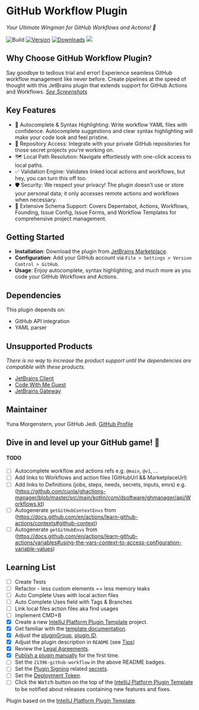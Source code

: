 # GitHub Workflow Plugin

*Your Ultimate Wingman for GitHub Workflows and Actions! 🚀*

![Build](https://github.com/YunaBraska/github-workflow-plugin/workflows/Build/badge.svg)
[![Version](https://img.shields.io/jetbrains/plugin/v/21396-github-workflow.svg)](https://plugins.jetbrains.com/plugin/21396-github-workflow)
[![Downloads](https://img.shields.io/jetbrains/plugin/d/21396-github-workflow.svg)](https://plugins.jetbrains.com/plugin/21396-github-workflow)
[![](https://img.shields.io/static/v1?label=Sponsor&message=%E2%9D%A4&logo=GitHub&color=%23fe8e86)](https://github.com/sponsors/YunaBraska)

## Why Choose GitHub Workflow Plugin?

<!-- Plugin description -->
Say goodbye to tedious trial and error! Experience seamless GitHub workflow management like never before. Create
pipelines at the speed of thought with this JetBrains plugin that extends support for GitHub Actions and Workflows.
_[See Screenshots](https://plugins.jetbrains.com/plugin/21396-github-workflow)_

## Key Features

* 🌈 Autocomplete & Syntax Highlighting: Write workflow YAML files with confidence. Autocomplete suggestions and clear
  syntax highlighting will make your code look and feel pristine.
* 🚀 Repository Access: Integrate with your private GitHub repositories for those secret projects you're working on.
* 🗺️ Local Path Resolution: Navigate effortlessly with one-click access to local paths.
* ✅ Validation Engine: Validates linked local actions and workflows, but hey, you can turn this off too.
* 🛡️ Security: We respect your privacy! The plugin doesn't use or store your personal data; it only accesses remote
  actions and workflows when necessary.
* 🧩 Extensive Schema Support: Covers Depentabot, Actions, Workflows, Founding, Issue Config, Issue Forms, and Workflow
  Templates for comprehensive project management.

## Getting Started

* **Installation**: Download the plugin
  from [JetBrains Marketplace](https://plugins.jetbrains.com/plugin/21396-github-workflow).
* **Configuration**: Add your GitHub account via `File > Settings > Version Control > GitHub`.
* **Usage**: Enjoy autocomplete, syntax highlighting, and much more as you code your GitHub Workflows and Actions.

## Dependencies

This plugin depends on:

* GitHub API integration
* YAML parser

## Unsupported Products

*There is no way to increase the product support until the dependencies are compatible with these products.*

* [JetBrains Client](https://www.jetbrains.com/help/idea/code-with-me-guest-ui-overview.html)
* [Code With Me Guest](https://www.jetbrains.com/help/idea/code-with-me.html)
* [JetBrains Gateway](https://www.jetbrains.com/de-de/remote-development/gateway/)

## Maintainer

Yuna Morgenstern, your GitHub Jedi.
[GitHub Profile](https://github.com/YunaBraska/github-workflow-plugin)

## Dive in and level up your GitHub game! 🌟

<!-- Plugin description end -->

#### TODO

- [ ] Autocomplete workflow and actions refs e.g. `@main`, `@v1`, ...
- [ ] Add links to Workflows and action files (GitHubUrl && MarketplaceUrl)
- [ ] Add links to Definitions (jobs, steps, needs, secrets, inputs, envs)
  e.g. (https://github.com/cunla/ghactions-manager/blob/master/src/main/kotlin/com/dsoftware/ghmanager/api/Workflows.kt)
- [ ] Autogenerate `getGitHubContextEnvs`
  from (https://docs.github.com/en/actions/learn-github-actions/contexts#github-context)
- [ ] Autogenerate `getGitHubEnvs`
  from (https://docs.github.com/en/actions/learn-github-actions/variables#using-the-vars-context-to-access-configuration-variable-values)

## Learning List

- [ ] Create Tests
- [ ] Refactor - less custom elements == less memory leaks
- [ ] Auto Complete Uses with local action files
- [ ] Auto Complete Uses field with Tags & Branches
- [ ] Link local files action files aka find usages
- [ ] implement CMD+B
- [x] Create a new [IntelliJ Platform Plugin Template][template] project.
- [x] Get familiar with the [template documentation][template].
- [x] Adjust the [pluginGroup](./gradle.properties), [plugin ID](./src/main/resources/META-INF/plugin.xml).
- [x] Adjust the plugin description in `README` (see [Tips][docs:plugin-description])
- [x] Review
  the [Legal Agreements](https://plugins.jetbrains.com/docs/marketplace/legal-agreements.html?from=IJPluginTemplate).
- [x] [Publish a plugin manually](https://plugins.jetbrains.com/docs/intellij/publishing-plugin.html?from=IJPluginTemplate)
  for the first time.
- [ ] Set the `21396-github-workflow` in the above README badges.
- [ ] Set the [Plugin Signing](https://plugins.jetbrains.com/docs/intellij/plugin-signing.html?from=IJPluginTemplate)
  related [secrets](https://github.com/JetBrains/intellij-platform-plugin-template#environment-variables).
- [ ] Set
  the [Deployment Token](https://plugins.jetbrains.com/docs/marketplace/plugin-upload.html?from=IJPluginTemplate).
- [ ] Click the <kbd>Watch</kbd> button on the top of the [IntelliJ Platform Plugin Template][template] to be notified
  about releases containing new features and fixes.

Plugin based on the [IntelliJ Platform Plugin Template][template].

[template]: https://github.com/JetBrains/intellij-platform-plugin-template

[docs:plugin-description]: https://plugins.jetbrains.com/docs/intellij/plugin-user-experience.html#plugin-description-and-presentation
